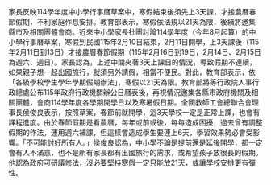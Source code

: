 家長反映114學年度中小學行事曆草案中，寒假結束後須先上3天課，才接農曆春節假期，不利家庭作息安排。教育部表示，寒假依法規以21天為限，後續將邀集縣市及相關團體會商。近來中小學家長社團討論114學年度（今年8月起算）的中小學行事曆草案，寒假到民國115年2月10日結束，2月11日開學，上3天課後（115年2月11日到13日）才接農曆春節假期（115年2月16日到19日，2月14日、2月15日為週六、週日）。家長認為，上述中間夾著3天上課日的情況，導致假期不連續，如果親子想一起出國旅行，就須另外請假，相當不便民。對此，教育部表示，依「各級學校學生學年學期假期辦法」，寒假以21天為限。教育部將等行政院人事行政總處公布115年政府行政機關辦公日曆表後，再視情況邀集各縣市政府機關及相關團體，會商114學年度各學期開學日以及寒暑假日期。全國教師工會總聯合會理事長侯俊良表示，按照草案，春節前就開學，這3天學校一定是正常上課，也會有課程進度。由於春節假期是看農曆，每年或前或後，每每造成困擾，過去曾有調整假期的作法，運用週六補課，但這樣會造成學生要連上6天，學習效果勢必會受影響。「不可能討好所有人。」侯俊良認為，中小學不論是提前還是延後開學，都一定會有人不滿意，也不是所有家長都有出國旅行的需求，或希望孩子放很長的假期。他認為政府可研議修法，沒必要堅持寒假一定只能放21天，或讓學校安排更有彈性。